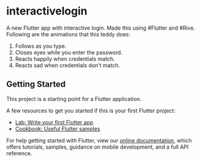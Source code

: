 # interactivelogin

A new Flutter app with interactive login.
Made this using #Flutter and #Rive. Following are the animations that this teddy does:
1. Follows as you type.
2. Closes eyes while you enter the password.
3. Reacts happily when credentials match.
4. Reacts sad when credentials don't match.

## Getting Started

This project is a starting point for a Flutter application.

A few resources to get you started if this is your first Flutter project:

- [Lab: Write your first Flutter app](https://flutter.dev/docs/get-started/codelab)
- [Cookbook: Useful Flutter samples](https://flutter.dev/docs/cookbook)

For help getting started with Flutter, view our
[online documentation](https://flutter.dev/docs), which offers tutorials,
samples, guidance on mobile development, and a full API reference.
